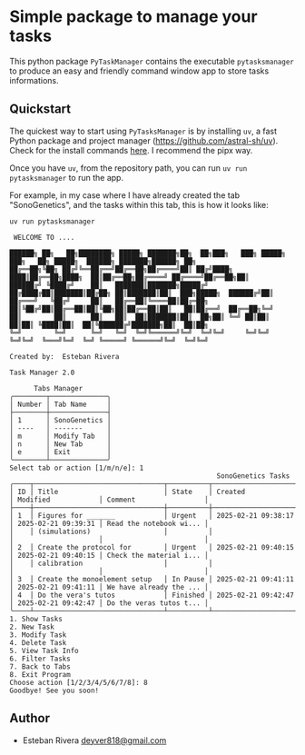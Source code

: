 # Simple package to manage your tasks

This python package `PyTaskManager` contains the executable `pytasksmanager` to produce an
easy and friendly command window app to store tasks informations.

## Quickstart

The quickest way to start using `PyTasksManager` is by installing `uv`, a fast Python
package and project manager (https://github.com/astral-sh/uv). Check for the install
commands [here](https://github.com/astral-sh/uv#installation). I recommend the pipx way.

Once you have `uv`, from the repository path, you can run `uv run pytasksmanager`
to run the app.

For example, in my case where I have already created the tab "SonoGenetics", and the tasks
within this tab, this is how it looks like:

```console
uv run pytasksmanager

 WELCOME TO ....

██████╗ ██╗   ██╗████████╗ █████╗ ███████╗██╗  ██╗███╗   ███╗ █████╗ ███╗   ██╗ █████╗  ██████╗ ███████╗██████╗ ██╗
██╔══██╗╚██╗ ██╔╝╚══██╔══╝██╔══██╗██╔════╝██║ ██╔╝████╗ ████║██╔══██╗████╗  ██║██╔══██╗██╔════╝ ██╔════╝██╔══██╗██║
██████╔╝ ╚████╔╝    ██║   ███████║███████╗█████╔╝ ██╔████╔██║███████║██╔██╗ ██║███████║██║  ███╗█████╗  ██████╔╝██║
██╔═══╝   ╚██╔╝     ██║   ██╔══██║╚════██║██╔═██╗ ██║╚██╔╝██║██╔══██║██║╚██╗██║██╔══██║██║   ██║██╔══╝  ██╔══██╗╚═╝
██║        ██║      ██║   ██║  ██║███████║██║  ██╗██║ ╚═╝ ██║██║  ██║██║ ╚████║██║  ██║╚██████╔╝███████╗██║  ██║██╗
╚═╝        ╚═╝      ╚═╝   ╚═╝  ╚═╝╚══════╝╚═╝  ╚═╝╚═╝     ╚═╝╚═╝  ╚═╝╚═╝  ╚═══╝╚═╝  ╚═╝ ╚═════╝ ╚══════╝╚═╝  ╚═╝╚═╝

Created by:  Esteban Rivera

Task Manager 2.0

      Tabs Manager
╭────────┬──────────────╮
│ Number │ Tab Name     │
├────────┼──────────────┤
│ 1      │ SonoGenetics │
│ ----   │ -------      │
│ m      │ Modify Tab   │
│ n      │ New Tab      │
│ e      │ Exit         │
╰────────┴──────────────╯
Select tab or action [1/m/n/e]: 1
                                                   SonoGenetics Tasks
╭────┬────────────────────────────────┬──────────┬─────────────────────┬─────────────────────┬─────────────────────────╮
│ ID │ Title                          │ State    │ Created             │ Modified            │ Comment                 │
├────┼────────────────────────────────┼──────────┼─────────────────────┼─────────────────────┼─────────────────────────┤
│ 1  │ Figures for _______            │ Urgent   │ 2025-02-21 09:38:17 │ 2025-02-21 09:39:31 │ Read the notebook wi... │
│    │ (simulations)                  │          │                     │                     │                         │
│ 2  │ Create the protocol for        │ Urgent   │ 2025-02-21 09:40:15 │ 2025-02-21 09:40:15 │ Check the material i... │
│    │ calibration                    │          │                     │                     │                         │
│ 3  │ Create the monoelement setup   │ In Pause │ 2025-02-21 09:41:11 │ 2025-02-21 09:41:11 │ We have already the ... │
│ 4  │ Do the vera's tutos            │ Finished │ 2025-02-21 09:42:47 │ 2025-02-21 09:42:47 │ Do the veras tutos t... │
╰────┴────────────────────────────────┴──────────┴─────────────────────┴─────────────────────┴─────────────────────────╯
1. Show Tasks
2. New Task
3. Modify Task
4. Delete Task
5. View Task Info
6. Filter Tasks
7. Back to Tabs
8. Exit Program
Choose action [1/2/3/4/5/6/7/8]: 8
Goodbye! See you soon!
```

## Author
- Esteban Rivera <deyver818@gmail.com>


